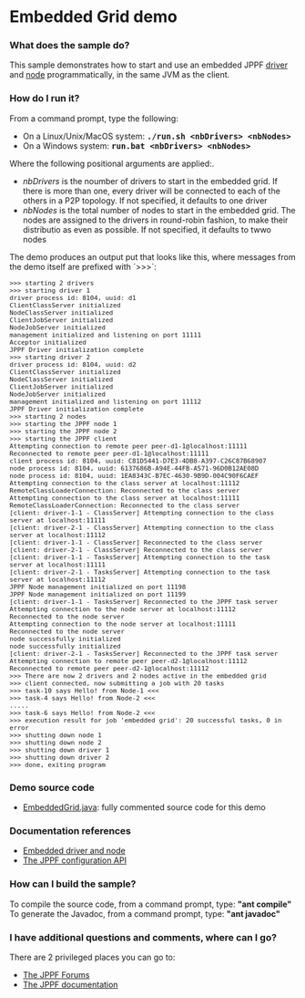 # Embedded Grid demo

<h3>What does the sample do?</h3>
This sample demonstrates how to start and use an embedded JPPF <a href="https://www.jppf.org/doc/6.3/index.php?title=Embedded_driver_and_node#Embedded_driver">driver</a> and
<a href="https://www.jppf.org/doc/6.3/index.php?title=Embedded_driver_and_node#Embedded_node">node</a> programmatically, in the same JVM as the client.

<h3>How do I run it?</h3>
From a command prompt, type the following:
<ul class="samplesList">
  <li>On a Linux/Unix/MacOS system: <b><tt>./run.sh &lt;nbDrivers&gt; &lt;nbNodes&gt;</tt></b></li>
  <li>On a Windows system: <b><tt>run.bat &lt;nbDrivers&gt; &lt;nbNodes&gt;</tt></b></li>
</ul>
Where the following positional arguments are applied:.
<ul class="samplesList">
  <li><i>nbDrivers</i> is the noumber of drivers to start in the embedded grid.
  If there is more than one, every driver will be connected to each of the others
  in a P2P topology. If not specified, it defaults to one driver</li>
  <li><i>nbNodes</i> is the total number of nodes to start in the embedded grid.
  The nodes are assigned to the drivers in round-robin fashion, to make their
  distributio as even as possible. If not specified, it defaults to twwo nodes</li>
</ul>

<p>The demo produces an output put that looks like this, where messages from the demo itself are prefixed with `>>>`:
<pre class="samples" style="white-space: pre-wrap; font-size: 80%">
>>> starting 2 drivers
>>> starting driver 1
driver process id: 8104, uuid: d1
ClientClassServer initialized
NodeClassServer initialized
ClientJobServer initialized
NodeJobServer initialized
management initialized and listening on port 11111
Acceptor initialized
JPPF Driver initialization complete
>>> starting driver 2
driver process id: 8104, uuid: d2
ClientClassServer initialized
NodeClassServer initialized
ClientJobServer initialized
NodeJobServer initialized
management initialized and listening on port 11112
JPPF Driver initialization complete
>>> starting 2 nodes
>>> starting the JPPF node 1
>>> starting the JPPF node 2
>>> starting the JPPF client
Attempting connection to remote peer peer-d1-1@localhost:11111
Reconnected to remote peer peer-d1-1@localhost:11111
client process id: 8104, uuid: C81D5441-D7E3-4DB8-A397-C26C87B68907
node process id: 8104, uuid: 6137686B-A94E-44FB-A571-96D0B12AE08D
node process id: 8104, uuid: 1EA8343C-B7EC-4630-9B9D-004C90F6CAEF
Attempting connection to the class server at localhost:11112
RemoteClassLoaderConnection: Reconnected to the class server
Attempting connection to the class server at localhost:11111
RemoteClassLoaderConnection: Reconnected to the class server
[client: driver-1-1 - ClassServer] Attempting connection to the class server at localhost:11111
[client: driver-2-1 - ClassServer] Attempting connection to the class server at localhost:11112
[client: driver-1-1 - ClassServer] Reconnected to the class server
[client: driver-2-1 - ClassServer] Reconnected to the class server
[client: driver-1-1 - TasksServer] Attempting connection to the task server at localhost:11111
[client: driver-2-1 - TasksServer] Attempting connection to the task server at localhost:11112
JPPF Node management initialized on port 11198
JPPF Node management initialized on port 11199
[client: driver-1-1 - TasksServer] Reconnected to the JPPF task server
Attempting connection to the node server at localhost:11112
Reconnected to the node server
Attempting connection to the node server at localhost:11111
Reconnected to the node server
node successfully initialized
node successfully initialized
[client: driver-2-1 - TasksServer] Reconnected to the JPPF task server
Attempting connection to remote peer peer-d2-1@localhost:11112
Reconnected to remote peer peer-d2-1@localhost:11112
>>> There are now 2 drivers and 2 nodes active in the embedded grid
>>> client connected, now submitting a job with 20 tasks
>>> task-10 says Hello! from Node-1 <<<
>>> task-4 says Hello! from Node-2 <<<
.....
>>> task-6 says Hello! from Node-2 <<<
>>> execution result for job 'embedded grid': 20 successful tasks, 0 in error
>>> shutting down node 1
>>> shutting down node 2
>>> shutting down driver 1
>>> shutting down driver 2
>>> done, exiting program
</pre>

<h3>Demo source code</h3>
<ul class="samplesList">
  <li><a href="src/main/java/org/jppf/example/embedded/EmbeddedGrid.java">EmbeddedGrid.java</a>: fully commented source code for this demo</li>
</ul>

<h3>Documentation references</h3>
<ul class="samplesList">
  <li><a href="https://www.jppf.org/doc/6.3/index.php?title=Embedded_driver_and_node">Embedded driver and node</a></li>
  <li><a href="https://www.jppf.org/doc/6.3/index.php?title=The_JPPF_configuration_API">The JPPF configuration API</a></li>
</ul>

<h3>How can I build the sample?</h3>
To compile the source code, from a command prompt, type: <b>&quot;ant compile&quot;</b><br>
To generate the Javadoc, from a command prompt, type: <b>&quot;ant javadoc&quot;</b>

<h3>I have additional questions and comments, where can I go?</h3>
<p>There are 2 privileged places you can go to:
<ul>
  <li><a href="https://www.jppf.org/forums">The JPPF Forums</a></li>
  <li><a href="https://www.jppf.org/doc/6.2">The JPPF documentation</a></li>
</ul>

